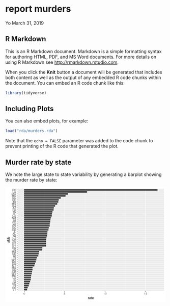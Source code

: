 report murders
================
Yo
March 31, 2019

R Markdown
----------

This is an R Markdown document. Markdown is a simple formatting syntax for authoring HTML, PDF, and MS Word documents. For more details on using R Markdown see <http://rmarkdown.rstudio.com>.

When you click the **Knit** button a document will be generated that includes both content as well as the output of any embedded R code chunks within the document. You can embed an R code chunk like this:

``` r
library(tidyverse)
```

Including Plots
---------------

You can also embed plots, for example:

``` r
load("rda/murders.rda")
```

Note that the `echo = FALSE` parameter was added to the code chunk to prevent printing of the R code that generated the plot.

Murder rate by state
--------------------

We note the large state to state variability by generating a barplot showing the murder rate by state:

![](Rmarkdown_files/figure-markdown_github/murder-rate-by-state-1.png)
